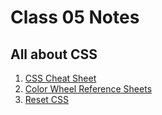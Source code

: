 # Class 05 Notes

## All about CSS

1. [CSS Cheat Sheet](https://www.geeksforgeeks.org/css-cheat-sheet-a-basic-guide-to-css/)
2. [Color Wheel Reference Sheets](https://htmlcolorcodes.com/color-picker/)
3. [Reset CSS](https://meyerweb.com/eric/tools/css/reset/)

